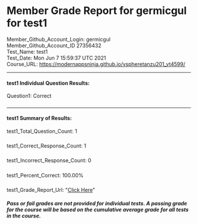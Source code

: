 # Member Grade Report for germicgul for test1  
   
Member_Github_Account_Login: germicgul  
Member_Github_Account_ID 27356432  
Test_Name: test1  
Test_Date: Mon Jun  7 15:59:37 UTC 2021  
Course_URL: https://modernappsninja.github.io/vspheretanzu201_vt4599/  
   
---  
#### test1 Individual Question Results:  
Question1: Correct  
#####  
---  
#### test1 Summary of Results:  
test1_Total_Question_Count: 1  
#####  
test1_Correct_Response_Count: 1  
#####  
test1_Incorrect_Response_Count: 0  
#####  
test1_Percent_Correct: 100.00%  
#####  
test1_Grade_Report_Url: "[Click Here](https://github.com/modernappsninjas/germicgul/blob/main/static/userdata/courses/vspheretanzu201_vt4599/grade_report.pr122.test1.md)"
##### Pass or fail grades are not provided for individual tests. A passing grade for the course will be based on the cumulative average grade for all tests in the course.  
